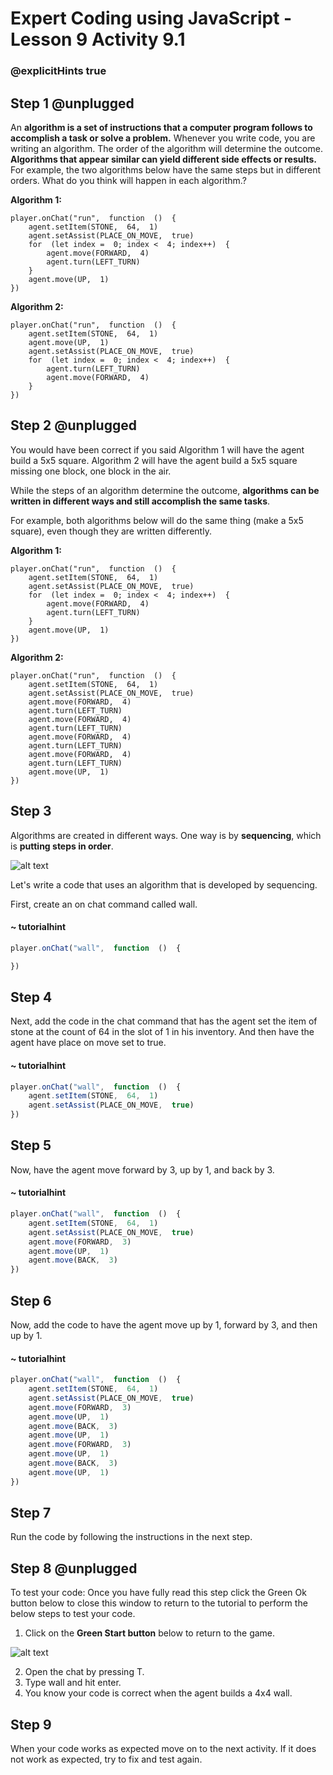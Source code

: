# Expert Coding using JavaScript - Lesson 9 Activity 9.1
### @explicitHints true


## Step 1 @unplugged

An **algorithm is a set of instructions that a computer program follows to accomplish a task or solve a problem.** Whenever you write code, you are writing an algorithm. 
The order of the algorithm will determine the outcome. **Algorithms that appear similar can yield different side effects or results.** For example, the two algorithms below have the same steps but in different orders.  What do you think will happen in each algorithm.?

**Algorithm 1:**

    player.onChat("run",  function  ()  {
	    agent.setItem(STONE,  64,  1)
	    agent.setAssist(PLACE_ON_MOVE,  true)
	    for  (let index =  0; index <  4; index++)  {
		    agent.move(FORWARD,  4)
		    agent.turn(LEFT_TURN)
		}
		agent.move(UP,  1)
	})

**Algorithm 2:**

    player.onChat("run",  function  ()  {
	    agent.setItem(STONE,  64,  1)
	    agent.move(UP,  1)
	    agent.setAssist(PLACE_ON_MOVE,  true)
	    for  (let index =  0; index <  4; index++)  {
		    agent.turn(LEFT_TURN)
		    agent.move(FORWARD,  4)
		}
	})



## Step 2 @unplugged

You would have been correct if you said Algorithm 1 will have the agent build a 5x5 square. Algorithm 2 will have the agent build a 5x5 square missing one block, one block in the air. 

While the steps of an algorithm determine the outcome, **algorithms can be written in different ways and still accomplish the same tasks**. 

For example, both algorithms below will do the same thing (make a 5x5 square), even though they are written differently. 

**Algorithm 1:**

    player.onChat("run",  function  ()  {
	    agent.setItem(STONE,  64,  1)
	    agent.setAssist(PLACE_ON_MOVE,  true)
	    for  (let index =  0; index <  4; index++)  {
		    agent.move(FORWARD,  4)
		    agent.turn(LEFT_TURN)
		}
		agent.move(UP,  1)
	})

**Algorithm 2:**

    player.onChat("run",  function  ()  {
	    agent.setItem(STONE,  64,  1)
	    agent.setAssist(PLACE_ON_MOVE,  true)
	    agent.move(FORWARD,  4)
	    agent.turn(LEFT_TURN)
	    agent.move(FORWARD,  4)
	    agent.turn(LEFT_TURN)
	    agent.move(FORWARD,  4)
	    agent.turn(LEFT_TURN)
	    agent.move(FORWARD,  4)
	    agent.turn(LEFT_TURN)
	    agent.move(UP,  1)
	})


## Step 3

Algorithms are created in different ways. One way is by **sequencing**, which is **putting steps in order**.  


![alt text](https://expertjs.codingcredentials.com/Lesson9/9.1/9.1.JPG?raw=true  "Sequencing")

Let's write a code that uses an algorithm that is developed by sequencing. 

First, create an on chat command called wall. 

#### ~ tutorialhint

```javascript 
player.onChat("wall",  function  ()  {

})

```

## Step 4

Next, add the code in the chat command that has the agent set the item of stone at the count of 64 in the slot of 1 in his inventory. And then have the agent have place on move set to true. 
#### ~ tutorialhint

```javascript 
player.onChat("wall",  function  ()  {
	agent.setItem(STONE,  64,  1)
	agent.setAssist(PLACE_ON_MOVE,  true)	
})

```

## Step 5

Now, have the agent move forward by 3, up by 1, and back by 3. 


#### ~ tutorialhint

```javascript 
player.onChat("wall",  function  ()  {
	agent.setItem(STONE,  64,  1)
	agent.setAssist(PLACE_ON_MOVE,  true)	
	agent.move(FORWARD,  3)
	agent.move(UP,  1)
	agent.move(BACK,  3)
})

```

## Step 6

Now, add the code to have the agent move up by 1, forward by 3, and then up by 1.  

#### ~ tutorialhint

```javascript 
player.onChat("wall",  function  ()  {
	agent.setItem(STONE,  64,  1)
	agent.setAssist(PLACE_ON_MOVE,  true)	
	agent.move(FORWARD,  3)
	agent.move(UP,  1)
	agent.move(BACK,  3)
	agent.move(UP,  1)
	agent.move(FORWARD,  3)
	agent.move(UP,  1)
	agent.move(BACK,  3)
	agent.move(UP,  1)
})

```

## Step 7

Run the code by following the instructions in the next step.


## Step 8 @unplugged
To test your code:
Once you have fully read this step click the Green Ok button below to close this window to return to the tutorial to perform the below steps to test your code.

1. Click on the **Green Start button** below to return to the game.

  

![alt text](https://expertjs.codingcredentials.com/Lesson1/1.1/1.JPG?raw=true  "Start")

2. Open the chat by pressing T. 
3. Type wall and hit enter. 
4. You know your code is correct when the agent builds a 4x4 wall. 

## Step 9

When your code works as expected move on to the next activity.
If it does not work as expected, try to fix and test again.
